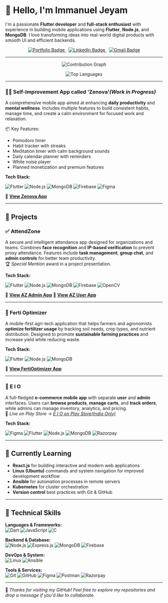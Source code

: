 # 👋 Hello, I'm Immanuel Jeyam

I'm a passionate **Flutter developer** and **full-stack enthusiast** with experience in building mobile applications using **Flutter**, **Node.js**, and **MongoDB**. I love transforming ideas into real-world digital products with smooth UI and efficient backends.

<div align="center">

  <a href="https://immanuel-jeyam.netlify.app">
    <img src="https://img.shields.io/badge/Portfolio-Visit-blueviolet?style=for-the-badge&logo=google-chrome&logoColor=white" alt="Portfolio Badge" />
  </a>
  &nbsp;
  <a href="https://www.linkedin.com/in/immanuel-antony-jeyam">
    <img src="https://img.shields.io/badge/LinkedIn-Connect-blue?style=for-the-badge&logo=linkedin&logoColor=white" alt="LinkedIn Badge" />
  </a>
  &nbsp;
  <a href="mailto:immanueljeyam@gmail.com">
    <img src="https://img.shields.io/badge/Gmail-immanueljeyam@gmail.com-red?style=for-the-badge&logo=gmail&logoColor=white" alt="Gmail Badge" />
  </a>

</div>

---

<div align="center">
  
  ![Contribution Graph](https://github-readme-activity-graph.vercel.app/graph?username=IMMANUEL-88&theme=react-dark&hide_border=true&area=true)

  ![Top Languages](https://github-readme-stats.vercel.app/api/top-langs/?username=IMMANUEL-88&layout=compact&theme=radical&hide_border=true)

</div>

---

### 🧘‍♂️ Self-Improvement App called 'Zenova'*(Work in Progress)*  
A comprehensive mobile app aimed at enhancing **daily productivity** and **mental wellness**. Includes multiple features to build consistent habits, manage time, and create a calm environment for focused work and relaxation.

📦 Key Features:
- Pomodoro timer  
- Habit tracker with streaks  
- Meditation timer with calm background sounds  
- Daily calendar planner with reminders  
- White noise player  
- Planned monetization and premium features  

**Tech Stack:**

<div align="left">

![Flutter](https://img.shields.io/badge/Flutter-02569B?style=for-the-badge&logo=flutter&logoColor=white)
![Node.js](https://img.shields.io/badge/Node.js-339933?style=for-the-badge&logo=nodedotjs&logoColor=white)
![MongoDB](https://img.shields.io/badge/MongoDB-4EA94B?style=for-the-badge&logo=mongodb&logoColor=white)
![Firebase](https://img.shields.io/badge/Firebase-FFCA28?style=for-the-badge&logo=firebase&logoColor=black)
![Figma](https://img.shields.io/badge/Figma-F24E1E?style=for-the-badge&logo=figma&logoColor=white)

</div>

🔗 **[View Zenova App](https://github.com/IMMANUEL-88/zenova)**

---

## 🚀 Projects

### ✅ AttendZone  
A secure and intelligent attendance app designed for organizations and teams. Combines **face recognition** and **IP-based verification** to prevent proxy attendance. Features include **task management**, **group chat**, and **admin controls** for better team productivity.  
🏆 *Special Mention* award in a project presentation.

**Tech Stack:**

<div align="left">
  
![Flutter](https://img.shields.io/badge/Flutter-02569B?style=for-the-badge&logo=flutter&logoColor=white)
![Node.js](https://img.shields.io/badge/Node.js-339933?style=for-the-badge&logo=nodedotjs&logoColor=white)
![MongoDB](https://img.shields.io/badge/MongoDB-4EA94B?style=for-the-badge&logo=mongodb&logoColor=white)
![Firebase](https://img.shields.io/badge/Firebase-FFCA28?style=for-the-badge&logo=firebase&logoColor=black)
![OpenCV](https://img.shields.io/badge/OpenCV-5C3EE8?style=for-the-badge&logo=opencv&logoColor=white)

</div>

🔗 **[View AZ Admin App](https://github.com/IMMANUEL-88/az_admin)**
🔗 **[View AZ User App](https://github.com/IMMANUEL-88/az_user)**

---

### 🌾 Ferti Optimizer  
A mobile-first agri-tech application that helps farmers and agronomists **optimize fertilizer usage** by tracking soil needs, crop types, and nutrient distribution. Designed to promote **sustainable farming practices** and increase yield while reducing waste.

**Tech Stack:**

<div align="left">

![Flutter](https://img.shields.io/badge/Flutter-02569B?style=for-the-badge&logo=flutter&logoColor=white)
![Node.js](https://img.shields.io/badge/Node.js-339933?style=for-the-badge&logo=nodedotjs&logoColor=white)
![MongoDB](https://img.shields.io/badge/MongoDB-4EA94B?style=for-the-badge&logo=mongodb&logoColor=white)

</div>

🔗 **[View FertiOptimizer App](https://github.com/IMMANUEL-88/ferti_optimizer)**

---

### 🛒 E I O  
A full-fledged **e-commerce mobile app** with separate **user** and **admin** interfaces. Users can **browse products**, **manage carts**, and **track orders**, while admins can manage inventory, analytics, and pricing.  
📱 *Live on Play Store → [E I O on Play Store(India Only)](https://play.google.com/store/apps/details?id=com.example.eio)*

**Tech Stack:**

<div align="left">

![Figma](https://img.shields.io/badge/Figma-F24E1E?style=for-the-badge&logo=figma&logoColor=white)
![Flutter](https://img.shields.io/badge/Flutter-02569B?style=for-the-badge&logo=flutter&logoColor=white)
![Node.js](https://img.shields.io/badge/Node.js-339933?style=for-the-badge&logo=nodedotjs&logoColor=white)
![MongoDB](https://img.shields.io/badge/MongoDB-4EA94B?style=for-the-badge&logo=mongodb&logoColor=white)
![Razorpay](https://img.shields.io/badge/Razorpay-02042B?style=for-the-badge&logo=razorpay&logoColor=white)

</div>

---

## 🌱 Currently Learning

- **React.js** for building interactive and modern web applications  
- **Linux (Ubuntu)** commands and system navigation for improved development workflow
- **Ansible** for automation processes in remote servers
- **Kubernetes** for cluster orchestration
- **Version control** best practices with Git & GitHub    

---

## 🧰 Technical Skills

<div align="left">

**Languages & Frameworks:**  
![Dart](https://img.shields.io/badge/Dart-0175C2?style=for-the-badge&logo=dart&logoColor=white)
![JavaScript](https://img.shields.io/badge/JavaScript-F7DF1E?style=for-the-badge&logo=javascript&logoColor=black)
![C](https://img.shields.io/badge/C-00599C?style=for-the-badge&logo=c&logoColor=white)

**Backend & Database:**  
![Node.js](https://img.shields.io/badge/Node.js-339933?style=for-the-badge&logo=nodedotjs&logoColor=white)
![Express.js](https://img.shields.io/badge/Express.js-404D59?style=for-the-badge)
![MongoDB](https://img.shields.io/badge/MongoDB-4EA94B?style=for-the-badge&logo=mongodb&logoColor=white)
![Firebase](https://img.shields.io/badge/Firebase-FFCA28?style=for-the-badge&logo=firebase&logoColor=black)

**DevOps & System:**  
![Linux](https://img.shields.io/badge/Linux-FCC624?style=for-the-badge&logo=linux&logoColor=black)
![Ansible](https://img.shields.io/badge/Ansible-EE0000?style=for-the-badge&logo=ansible&logoColor=white)

**Tools & Services:**  
![Git](https://img.shields.io/badge/Git-F05032?style=for-the-badge&logo=git&logoColor=white)
![GitHub](https://img.shields.io/badge/GitHub-181717?style=for-the-badge&logo=github&logoColor=white)
![Figma](https://img.shields.io/badge/Figma-F24E1E?style=for-the-badge&logo=figma&logoColor=white)
![Postman](https://img.shields.io/badge/Postman-FF6C37?style=for-the-badge&logo=postman&logoColor=white)
![Razorpay](https://img.shields.io/badge/Razorpay-02042B?style=for-the-badge&logo=razorpay&logoColor=white)

</div>

---

📌 *Thanks for visiting my GitHub! Feel free to explore my repositories and drop a message if you'd like to collaborate.*
